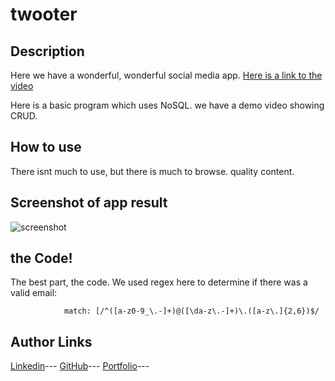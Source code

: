# twooter

## Description

Here we have a wonderful, wonderful social media app. [Here is a link to the video](https://youtu.be/uVt4Q1g8DKU)

Here is a basic program which uses NoSQL. we have a demo video showing CRUD.

## How to use

There isnt much to use, but there is much to browse. quality content. 

## Screenshot of app result

![screenshot](https://media.discordapp.net/attachments/408481106040717322/1047010277822042123/image.png?width=1440&height=357)

## the Code!
The best part, the code. We used regex here to determine if there was a valid email:


```
            match: [/^([a-z0-9_\.-]+)@([\da-z\.-]+)\.([a-z\.]{2,6})$/
```

## Author Links
[Linkedin](https://www.linkedin.com/in/dominic-conradson-76638b172/)---
[GitHub](https://github.com/theDomConrad/)---
[Portfolio](https://thedomconrad.github.io/Dominic-Conradson-Portfolio/)---

